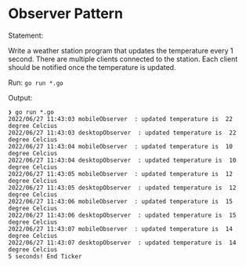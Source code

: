 # Observer Pattern

Statement:

Write a weather station program that updates the temperature every 1 second. There are multiple clients connected to the station. Each client should be notified once the temperature is updated.

Run: `go run *.go`

Output:
```
❯ go run *.go
2022/06/27 11:43:03 mobileObserver  : updated temperature is  22  degree Celcius
2022/06/27 11:43:03 desktopObserver  : updated temperature is  22  degree Celcius
2022/06/27 11:43:04 mobileObserver  : updated temperature is  10  degree Celcius
2022/06/27 11:43:04 desktopObserver  : updated temperature is  10  degree Celcius
2022/06/27 11:43:05 mobileObserver  : updated temperature is  12  degree Celcius
2022/06/27 11:43:05 desktopObserver  : updated temperature is  12  degree Celcius
2022/06/27 11:43:06 mobileObserver  : updated temperature is  15  degree Celcius
2022/06/27 11:43:06 desktopObserver  : updated temperature is  15  degree Celcius
2022/06/27 11:43:07 mobileObserver  : updated temperature is  14  degree Celcius
2022/06/27 11:43:07 desktopObserver  : updated temperature is  14  degree Celcius
5 seconds! End Ticker
```